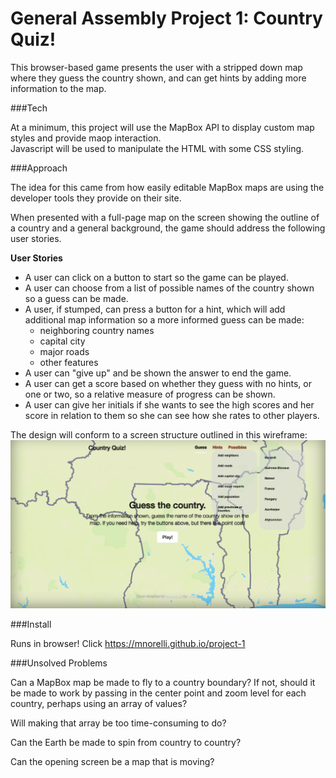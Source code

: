 # General Assembly Project 1:  Country Quiz!

This browser-based game presents the user with a stripped down map where they guess the country shown, and can 
get hints by adding more information to the map.

###Tech

At a minimum, this project will use the MapBox API to display custom map styles and provide maop interaction.  
Javascript will be used to manipulate the HTML with some CSS styling.

###Approach

The idea for this came from how easily editable MapBox maps are using the developer tools they provide on their site.

When presented with a full-page map on the screen showing the outline of a country and a general background, the game should address the following user stories.

**User Stories**

- A user can click on a button to start so the game can be played.
- A user can choose from a list of possible names of the country shown so a guess can be made.
- A user, if stumped, can press a button for a hint, which will add additional map information so a more informed guess can be made:
	- neighboring country names
	- capital city
	- major roads
	- other features
- A user can "give up" and be shown the answer to end the game.
- A user can get a score based on whether they guess with no hints, or one or two, so a relative measure of progress can be shown.
- A user can give her initials if she wants to see the high scores and her score in relation to them so she can see how she rates to other players.


The design will conform to a screen structure outlined in this wireframe:
![wireframe](https://github.com/mnorelli/project-1/blob/bootstrap/images/wireframe2.png)

###Install

Runs in browser!  Click https://mnorelli.github.io/project-1

###Unsolved Problems

Can a MapBox map be made to fly to a country boundary?  If not, should it be made to work by passing in the center point and zoom level for each country, perhaps using an array of values?

Will making that array be too time-consuming to do?

Can the Earth be made to spin from country to country?

Can the opening screen be a map that is moving?

